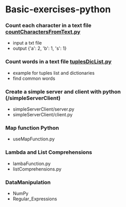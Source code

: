 # Basic-exercises-python

### Count each character in a text file [countCharactersFromText.py](pythoncountcharacters)
- input a txt file
- output {'a': 2, 'b': 1, 's': 1}

### Count words in a text file [tuplesDicList.py](tuplesDicList)
- example for tuples list and dictionaries 
- find common words

### Create a simple server and client with python (/simpleServerClient)
- simpleServerClient/server.py
- simpleServerClient/client.py

### Map function Python
- useMapFunction.py

### Lambda and List Comprehensions
- lambaFunction.py
- listComprehensions.py

### DataManipulation
- NumPy
- Regular_Expressions
